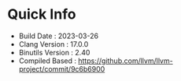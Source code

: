 # Quick Info
* Build Date : 2023-03-26
* Clang Version : 17.0.0
* Binutils Version : 2.40
* Compiled Based : https://github.com/llvm/llvm-project/commit/9c6b6900
